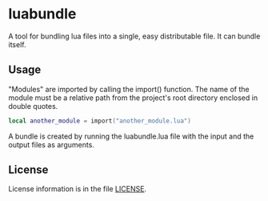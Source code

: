 # luabundle
A tool for bundling lua files into a single, easy distributable file. It can bundle itself.

## Usage
"Modules" are imported by calling the import() function. The name of the module must be a relative path from the project's root directory enclosed in double quotes.

```lua
local another_module = import("another_module.lua")
```

A bundle is created by running the luabundle.lua file with the input and the output files as arguments.

## License
License information is in the file [LICENSE](LICENSE).
